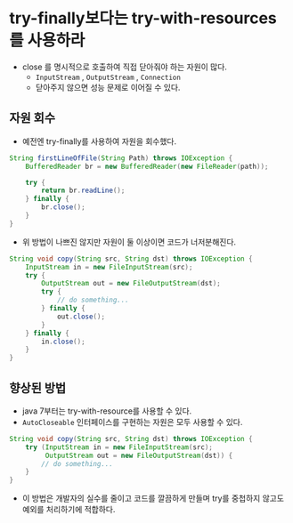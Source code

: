 # try-finally보다는 try-with-resources를 사용하라

- close 를 명시적으로 호출하여 직접 닫아줘야 하는 자원이 많다.
    - `InputStream` , `OutputStream` , `Connection`
    - 닫아주지 않으면 성능 문제로 이어질 수 있다.

## 자원 회수

- 예전엔 try-finally를 사용하여 자원을 회수했다.

```java
String firstLineOfFile(String Path) throws IOException {
    BufferedReader br = new BufferedReader(new FileReader(path));

    try {
        return br.readLine();
    } finally {
        br.close();
    }
}
```

- 위 방법이 나쁘진 않지만 자원이 둘 이상이면 코드가 너저분해진다.

```java
String void copy(String src, String dst) throws IOException {
    InputStream in = new FileInputStream(src);
    try {
        OutputStream out = new FileOutputStream(dst);
        try {
            // do something...
        } finally {
            out.close();
        }
    } finally {
        in.close();
    }
}
```

## 향상된 방법

- java 7부터는 try-with-resource를 사용할 수 있다.
- `AutoCloseable` 인터페이스를 구현하는 자원은 모두 사용할 수 있다.

```java
String void copy(String src, String dst) throws IOException {
    try (InputStream in = new FileInputStream(src);
         OutputStream out = new FileOutputStream(dst)) {
        // do something...
    }
}
```

- 이 방법은 개발자의 실수를 줄이고 코드를 깔끔하게 만들며 try를 중첩하지 않고도 예외를 처리하기에 적합하다.
